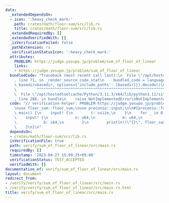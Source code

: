 ```yaml
---
data:
  _extendedDependsOn:
  - icon: ':heavy_check_mark:'
    path: crates/math/floor-sum/src/lib.rs
    title: crates/math/floor-sum/src/lib.rs
  _extendedRequiredBy: []
  _extendedVerifiedWith: []
  _isVerificationFailed: false
  _pathExtension: rs
  _verificationStatusIcon: ':heavy_check_mark:'
  attributes:
    PROBLEM: https://judge.yosupo.jp/problem/sum_of_floor_of_linear
    links:
    - https://judge.yosupo.jp/problem/sum_of_floor_of_linear
  bundledCode: "Traceback (most recent call last):\n  File \"/opt/hostedtoolcache/Python/3.11.3/x64/lib/python3.11/site-packages/onlinejudge_verify/documentation/build.py\"\
    , line 71, in _render_source_code_stat\n    bundled_code = language.bundle(stat.path,\
    \ basedir=basedir, options={'include_paths': [basedir]}).decode()\n          \
    \         ^^^^^^^^^^^^^^^^^^^^^^^^^^^^^^^^^^^^^^^^^^^^^^^^^^^^^^^^^^^^^^^^^^^^^^^^^^^^^^^^^\n\
    \  File \"/opt/hostedtoolcache/Python/3.11.3/x64/lib/python3.11/site-packages/onlinejudge_verify/languages/rust.py\"\
    , line 288, in bundle\n    raise NotImplementedError\nNotImplementedError\n"
  code: "// verification-helper: PROBLEM https://judge.yosupo.jp/problem/sum_of_floor_of_linear\n\
    \nuse floor_sum::floor_sum;\nuse proconio::input;\n\n#[proconio::fastout]\nfn\
    \ main() {\n    input! {\n        t: usize,\n    }\n    for _ in 0..t {\n    \
    \    input! {\n            n: u64,\n            m: u64,\n            a: i64,\n\
    \            b: i64,\n        }\n        println!(\"{}\", floor_sum(n, m, a, b));\n\
    \    }\n}\n"
  dependsOn:
  - crates/math/floor-sum/src/lib.rs
  isVerificationFile: true
  path: verify/sum_of_floor_of_linear/src/main.rs
  requiredBy: []
  timestamp: '2023-04-27 15:09:25+09:00'
  verificationStatus: TEST_ACCEPTED
  verifiedWith: []
documentation_of: verify/sum_of_floor_of_linear/src/main.rs
layout: document
redirect_from:
- /verify/verify/sum_of_floor_of_linear/src/main.rs
- /verify/verify/sum_of_floor_of_linear/src/main.rs.html
title: verify/sum_of_floor_of_linear/src/main.rs
---
```

